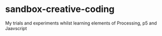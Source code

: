 # sandbox-creative-coding
My trials and experiments whilst learning elements of Processing, p5 and Jaavscript
